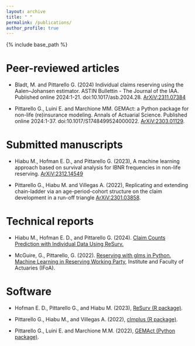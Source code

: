 ```yaml
---
layout: archive
title: " "
permalink: /publications/
author_profile: true
---
```


{% include base_path %}


Peer-reviewed articles
========================

* Bladt, M. and Pittarello G. (2024) Individual claims reserving using the Aalen–Johansen estimator. ASTIN Bullettin - The Journal of the IAA. Published online 2024:1-21. doi:10.1017/asb.2024.28. [ArXiV:2311.07384](https://arxiv.org/pdf/2311.07384.pdf)

* Pittarello G., Luini E. and Marchione MM. GEMAct: a Python package for non-life (re)insurance modeling. Annals of Actuarial Science. Published online 2024:1-37. doi:10.1017/S1748499524000022. [ArXiV:2303.01129](https://arxiv.org/abs/2303.01129).

Submitted manuscripts
========================

* Hiabu M., Hofman E. D., and Pittarello G. (2023), A machine learning approach based on survival analysis for IBNR frequencies in non-life reserving. [ArXiV:2312.14549](https://arxiv.org/abs/2312.14549)

* Pittarello G., Hiabu M. and Villegas A. (2022), Replicating and extending chain-ladder via an age-period-cohort structure on the claim development in a run-off triangle [ArXiV:2301.03858](https://arxiv.org/abs/2301.03858).

Technical reports
====================

* Hiabu M., Hofman E. D., and Pittarello G. (2024). <a href="https://github.com/gpitt71/gpitt71.github.io/blob/master/files/casvignette.pdf"> Claim Counts Prediction with Individual Data Using ReSurv.</a>

* McGuire, G., Pittarello, G. (2022). [Reserving with glms in Python. Machine Learning in Reserving Working Party](https://institute-and-faculty-of-actuaries.github.io/mlr-blog/post/foundations/python-glms/), Institute and Faculty of Actuaries (IFoA).

Software
============

* Hofman E. D., Pittarello G., and Hiabu M. (2023), [ReSurv (R package)](https://github.com/edhofman/ReSurv).

* Pittarello G., Hiabu M., and Villegas A. (2022), [clmplus (R package)](https://github.com/gpitt71/clmplus). 

* Pittarello G., Luini E. and Marchione M.M. (2022), [GEMAct (Python package)](https://github.com/gpitt71/gemact-code).

